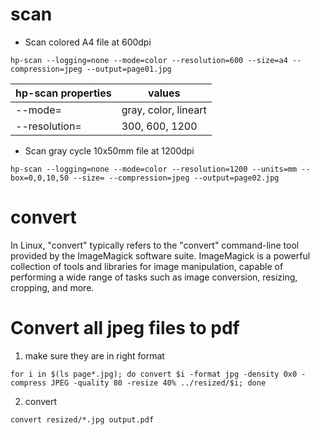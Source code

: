 # scan

- Scan colored A4 file at 600dpi
```
hp-scan --logging=none --mode=color --resolution=600 --size=a4 --compression=jpeg --output=page01.jpg
```
| hp-scan properties | values               |
|--------------------|----------------------|
| --mode=            | gray, color, lineart |
| --resolution=<dpi> | 300, 600, 1200       |

- Scan gray cycle 10x50mm file at 1200dpi
```
hp-scan --logging=none --mode=color --resolution=1200 --units=mm --box=0,0,10,50 --size= --compression=jpeg --output=page02.jpg
```

# convert

In Linux, "convert" typically refers to the "convert" command-line tool provided by the ImageMagick software suite.
ImageMagick is a powerful collection of tools and libraries for image manipulation, capable of performing a wide
range of tasks such as image conversion, resizing, cropping, and more.

# Convert all jpeg files to pdf

1. make sure they are in right format
```
for i in $(ls page*.jpg); do convert $i -format jpg -density 0x0 -compress JPEG -quality 80 -resize 40% ../resized/$i; done
```

2. convert
```
convert resized/*.jpg output.pdf
```

